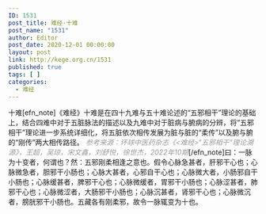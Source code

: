 ```yaml
---
ID: 1531
post_title: 难经·十难
post_name: "1531"
author: Editor
post_date: 2020-12-01 00:00:00
layout: post
link: http://kege.org.cn/1531
published: true
tags: [ ]
categories:
  - 难经
---
```

十难[efn_note]《难经》十难是在四十九难与五十难论述的“五邪相干”理论的基础上，结合四难中对于五脏脉法的描述以及九难中对于脏病与腑病的分辨，将“五邪相干”理论进一步系统详细化，将五脏依次相传发展为脏与脏的“柔传”以及腑与腑的“刚传”两大相传路径。 <span style="color: #999999;"><em>参考来源：环球中医药杂志《&lt;难经&gt;“五邪相干”理论溯源》，王超，吴琼，宋文鑫，刘舒悦，徐世杰，2022年10期</em></span>[/efn_note]曰：一脉为十变者，何谓也？然：五邪刚柔相逢之意也。假令心脉急甚者，肝邪干心也；心脉微急者，胆邪干小肠也；心脉大甚者，心邪自干心也；心脉微大者，小肠邪自干小肠也；心脉缓甚者，脾邪干心也；心脉微缓者，胃邪干小肠也；心脉涩甚者，肺邪干心也；心脉微涩者，大肠邪干小肠也；心脉沉甚者，肾邪干心也；心脉微沉者，膀胱邪干小肠也。五藏各有刚柔邪，故令一脉辄变为十也。